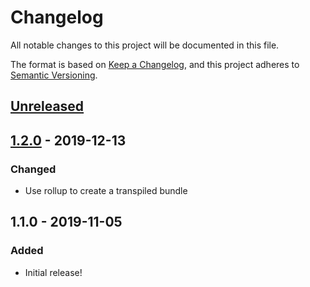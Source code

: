 # Changelog

All notable changes to this project will be documented in this file.

The format is based on [Keep a Changelog](https://keepachangelog.com/en/1.0.0/),
and this project adheres to [Semantic Versioning](https://semver.org/spec/v2.0.0.html).

## [Unreleased]

## [1.2.0] - 2019-12-13

### Changed

- Use rollup to create a transpiled bundle

## 1.1.0 - 2019-11-05

### Added

- Initial release!

[unreleased]: https://github.com/fork/vue-roving-tabindex/compare/v1.2.0...HEAD
[1.2.0]: https://github.com/fork/vue-roving-tabindex/compare/v1.1.0...v1.2.0
